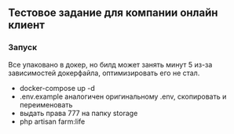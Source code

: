 ## Тестовое задание для компании онлайн клиент

### Запуск

Все упаковано в докер, но билд может занять минут 5 из-за зависимостей докерфайла, оптимизировать его не стал.

- docker-compose up -d
- .env.example аналогичен оригинальному .env, скопировать и переименовать
- выдать права 777 на папку storage
- php artisan farm:life
